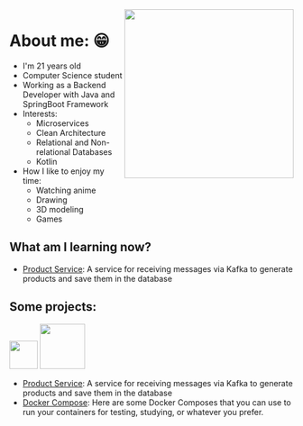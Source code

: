 <img src="https://media.giphy.com/media/ES4Vcv8zWfIt2/giphy.gif" width="300" height="300" align="right"/>  

# About me: 😁

- I'm 21 years old
- Computer Science student
- Working as a Backend Developer with Java and SpringBoot Framework
- Interests:
  - Microservices
  - Clean Architecture
  - Relational and Non-relational Databases
  - Kotlin
- How I like to enjoy my time:
  - Watching anime
  - Drawing
  - 3D modeling
  - Games

## What am I learning now?
- [Product Service](https://github.com/BEp0/product-service): A service for receiving messages via Kafka to generate products and save them in the database

## Some projects:

<div style="display: inline_block;">
  <img heigth="50" width="50" src="https://img.shields.io/badge/Java-FE6E00?style=for-the-badge&logo=java&logoColor=black">
  <!--
  <img heigth="60" width="80" src="https://img.shields.io/badge/Kotlin-410287?style=for-the-badge&logo=kotlin&logoColor=white">
  -->
  <img heigth="60" width="80" src="https://img.shields.io/badge/Docker-14354C?style=for-the-badge&logo=docker&logoColor=white">   
</div>

- [Product Service](https://github.com/BEp0/product-service): A service for receiving messages via Kafka to generate products and save them in the database
- [Docker Compose](https://github.com/BEp0/docker-composes): Here are some Docker Composes that you can use to run your containers for testing, studying, or whatever you prefer.
